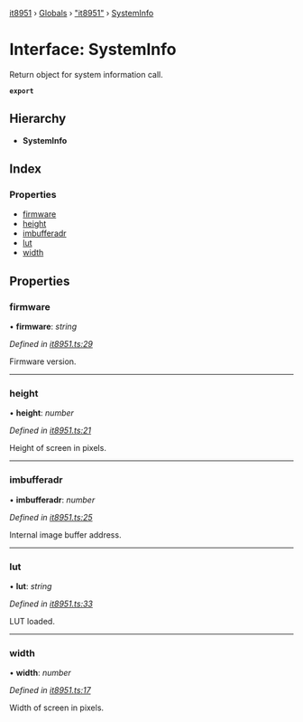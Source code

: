 [it8951](../README.md) › [Globals](../globals.md) › ["it8951"](../modules/_it8951_.md) › [SystemInfo](_it8951_.systeminfo.md)

# Interface: SystemInfo

Return object for system information call.

**`export`**

## Hierarchy

- **SystemInfo**

## Index

### Properties

- [firmware](_it8951_.systeminfo.md#firmware)
- [height](_it8951_.systeminfo.md#height)
- [imbufferadr](_it8951_.systeminfo.md#imbufferadr)
- [lut](_it8951_.systeminfo.md#lut)
- [width](_it8951_.systeminfo.md#width)

## Properties

### firmware

• **firmware**: _string_

_Defined in [it8951.ts:29](https://github.com/xPapla/IT8951/blob/7cfbaa9/lib/it8951.ts#L29)_

Firmware version.

---

### height

• **height**: _number_

_Defined in [it8951.ts:21](https://github.com/xPapla/IT8951/blob/7cfbaa9/lib/it8951.ts#L21)_

Height of screen in pixels.

---

### imbufferadr

• **imbufferadr**: _number_

_Defined in [it8951.ts:25](https://github.com/xPapla/IT8951/blob/7cfbaa9/lib/it8951.ts#L25)_

Internal image buffer address.

---

### lut

• **lut**: _string_

_Defined in [it8951.ts:33](https://github.com/xPapla/IT8951/blob/7cfbaa9/lib/it8951.ts#L33)_

LUT loaded.

---

### width

• **width**: _number_

_Defined in [it8951.ts:17](https://github.com/xPapla/IT8951/blob/7cfbaa9/lib/it8951.ts#L17)_

Width of screen in pixels.
